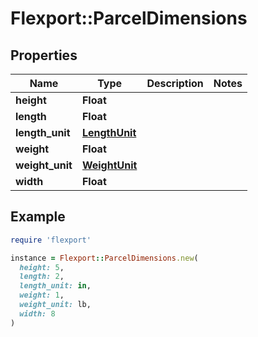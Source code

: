 # Flexport::ParcelDimensions

## Properties

| Name | Type | Description | Notes |
| ---- | ---- | ----------- | ----- |
| **height** | **Float** |  |  |
| **length** | **Float** |  |  |
| **length_unit** | [**LengthUnit**](LengthUnit.md) |  |  |
| **weight** | **Float** |  |  |
| **weight_unit** | [**WeightUnit**](WeightUnit.md) |  |  |
| **width** | **Float** |  |  |

## Example

```ruby
require 'flexport'

instance = Flexport::ParcelDimensions.new(
  height: 5,
  length: 2,
  length_unit: in,
  weight: 1,
  weight_unit: lb,
  width: 8
)
```

